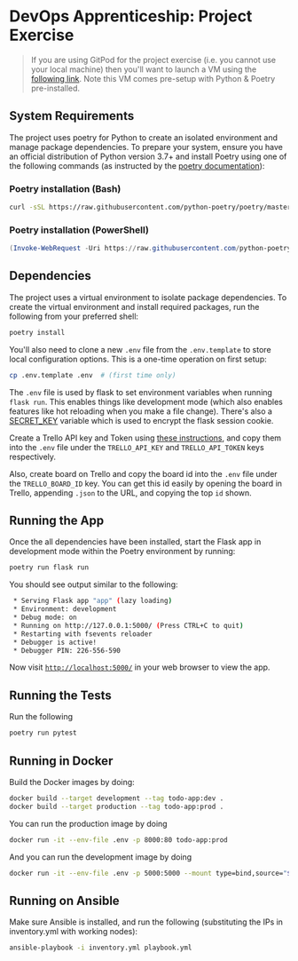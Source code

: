# DevOps Apprenticeship: Project Exercise

> If you are using GitPod for the project exercise (i.e. you cannot use your local machine) then you'll want to launch a VM using the [following link](https://gitpod.io/#https://github.com/CorndelWithSoftwire/DevOps-Course-Starter). Note this VM comes pre-setup with Python & Poetry pre-installed.

## System Requirements

The project uses poetry for Python to create an isolated environment and manage package dependencies. To prepare your system, ensure you have an official distribution of Python version 3.7+ and install Poetry using one of the following commands (as instructed by the [poetry documentation](https://python-poetry.org/docs/#system-requirements)):

### Poetry installation (Bash)

```bash
curl -sSL https://raw.githubusercontent.com/python-poetry/poetry/master/install-poetry.py | python -
```

### Poetry installation (PowerShell)

```powershell
(Invoke-WebRequest -Uri https://raw.githubusercontent.com/python-poetry/poetry/master/install-poetry.py -UseBasicParsing).Content | python -
```

## Dependencies

The project uses a virtual environment to isolate package dependencies. To create the virtual environment and install required packages, run the following from your preferred shell:

```bash
poetry install
```

You'll also need to clone a new `.env` file from the `.env.template` to store local configuration options. This is a one-time operation on first setup:

```bash
cp .env.template .env  # (first time only)
```

The `.env` file is used by flask to set environment variables when running `flask run`. This enables things like development mode (which also enables features like hot reloading when you make a file change). There's also a [SECRET_KEY](https://flask.palletsprojects.com/en/1.1.x/config/#SECRET_KEY) variable which is used to encrypt the flask session cookie.

Create a Trello API key and Token using [these instructions](https://trello.com/app-key), and copy them into the `.env` file under the `TRELLO_API_KEY` and `TRELLO_API_TOKEN` keys respectively.

Also, create board on Trello and copy the board id into the `.env` file under the `TRELLO_BOARD_ID` key. You can get this id easily by opening the board in Trello, appending `.json` to the URL, and copying the top `id` shown.



## Running the App

Once the all dependencies have been installed, start the Flask app in development mode within the Poetry environment by running:
```bash
poetry run flask run
```

You should see output similar to the following:
```bash
 * Serving Flask app "app" (lazy loading)
 * Environment: development
 * Debug mode: on
 * Running on http://127.0.0.1:5000/ (Press CTRL+C to quit)
 * Restarting with fsevents reloader
 * Debugger is active!
 * Debugger PIN: 226-556-590
```
Now visit [`http://localhost:5000/`](http://localhost:5000/) in your web browser to view the app.

## Running the Tests

Run the following
```bash
poetry run pytest
```

## Running in Docker

Build the Docker images by doing:
```bash
docker build --target development --tag todo-app:dev .
docker build --target production --tag todo-app:prod .
```

You can run the production image by doing
```bash
docker run -it --env-file .env -p 8000:80 todo-app:prod
```

And you can run the development image by doing
```bash
docker run -it --env-file .env -p 5000:5000 --mount type=bind,source="$(pwd)"/todo_app,target=/app/todo_app todo-app:dev
```

## Running on Ansible

Make sure Ansible is installed, and run the following (substituting the IPs in inventory.yml with working nodes):
```bash
ansible-playbook -i inventory.yml playbook.yml
```
